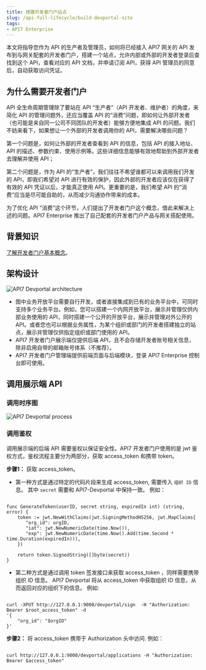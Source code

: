 ```yaml
---
title: 搭建开发者门户站点
slug: /api-full-lifecycle/build-devportal-site
tags:
- API7 Enterprise
---
```


本文将指导您作为 API 的生产者及管理员，如何将已经接入 API7 网关的 API 发布到与网关配套的开发者门户，搭建一个站点，允许内部或外部的开发者登录后查找到这个 API，查看对应的 API 文档，并申请订阅 API，获得 API 管理员的同意后，自动获取访问凭证。


## 为什么需要开发者门户

API 全生命周期管理除了要站在 API “生产者”（API 开发者、维护者）的角度，来简化 API 的管理问题外，还应当覆盖 API 的“消费”问题，即如何让外部开发者（也可能是来自同一公司不同团队的开发者）能够方便地集成 API 的问题。我们不妨来看下，如果想让一个外部的开发者调用你的 API，需要解决哪些问题？

第一个问题是，如何让外部的开发者查看到 API 的信息，包括 API 的接入地址、API 的描述、参数约束、使用示例等。这些详细信息能够有效地帮助到外部开发者去理解并使用 API；

第二个问题是，作为 API 的“生产者”，我们往往不希望谁都可以来调用我们开发的 API，即我们希望对 API 进行有效的保护，因此外部的开发者应该仅在获得了有效的 API 凭证以后，才能真正使用 API。更重要的是，我们希望 API 的“消费”应当是尽可能自助的，从而减少沟通协作带来的成本。

为了优化 API “消费”这个环节，人们提出了开发者门户这个概念，借此来解决上述的问题。API7 Enterprise 推出了自己配套的开发者门户产品与网关搭配使用。

## 背景知识

[了解开发者门户基本概念](https://docs.apiseven.com/enterprise/background-information/key-concept#开发者门户)。

## 架构设计

![API7 Devportal architecture](https://static.apiseven.com/uploads/2023/04/25/WEKQQMXc_devportal-architecture.png)

- 图中业务开放平台需要自行开发，或者直接集成到已有的业务平台中，可同时支持多个业务平台。例如，您可以搭建一个内网开放平台，展示并管理仅供内部业务使用的 API，同时搭建一个公开的开放平台，展示并管理对外公开的 API。或者您也可以根据业务属性，为某个组织或部门的开发者搭建独立的站点，展示并管理仅供指定组织或部门使用的 API。
- API7 开发者门户展示端仅提供后端 API，且不会存储开发者账号相关信息，除非启用自带的邮箱账号体系（不推荐）。
- API7 开发者门户管理端提供前端页面与后端模块，登录 API7 Enterprise 控制台即可使用。

## 调用展示端 API

### 调用时序图

![API7 Devportal process](https://static.apiseven.com/uploads/2023/04/25/8RPlzMWD_devportal-process.png)

### 调用鉴权

调用展示端的后端 API 需要鉴权以保证安全性。API7 开发者门户使用的是 jwt 鉴权方式，鉴权流程主要分为两部分，获取 access_token 和携带 token。

**步骤1：** 获取 access_token。

- 第一种方式是通过特定的代码片段来生成 access_token, 需要传入 `组织 ID` 信息。
其中 `secret` 需要和 API7-Devportal 中保持一致。 
例如：

```shell

func GenerateToken(userID, secret string, expiredIn int) (string, error) {
    token := jwt.NewWithClaims(jwt.SigningMethodHS256, jwt.MapClaims{
       "org_id": orgID,
       "iat": jwt.NewNumericDate(time.Now()),
       "exp": jwt.NewNumericDate(time.Now().Add(time.Second * time.Duration(expiredIn))),
    })

    return token.SignedString([]byte(secret))
}

```

- 第二种方式是通过调用 token 签发接口来获取 access_token ，同样需要携带组织 ID 信息。
API7 Devportal 将从 access_token 中获取组织 ID 信息，从而返回对应的组织下的信息。
例如:

```shell

curl -XPUT http://127.0.0.1:9000/devportal/sign  -H "Authorization: Bearer $root_access_token" -d 
'{
    "org_id": "$orgID"
}'

```

**步骤2：** 将 access_token 携带于 Authorization 头中访问.
例如：

```shell

curl http://127.0.0.1:9000/devportal/applications -H "Authorization: Bearer $access_token"

```


## 
